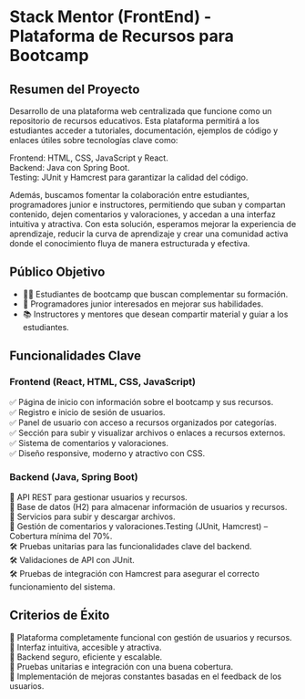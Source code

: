 # Stack Mentor (FrontEnd) - Plataforma de Recursos para Bootcamp    

## Resumen del Proyecto
Desarrollo de una plataforma web centralizada que funcione como un repositorio de recursos educativos. Esta plataforma permitirá a los estudiantes acceder a tutoriales, documentación, ejemplos de código y enlaces útiles sobre tecnologías clave como:

Frontend: HTML, CSS, JavaScript y React.  
Backend: Java con Spring Boot.  
Testing: JUnit y Hamcrest para garantizar la calidad del código.

Además, buscamos fomentar la colaboración entre estudiantes, programadores junior e instructores, permitiendo que suban y compartan contenido, dejen comentarios y valoraciones, y accedan a una interfaz intuitiva y atractiva.
Con esta solución, esperamos mejorar la experiencia de aprendizaje, reducir la curva de aprendizaje y crear una comunidad activa donde el conocimiento fluya de manera estructurada y efectiva.

## Público Objetivo
- 👨‍💻 Estudiantes de bootcamp que buscan complementar su formación.
- 🚀 Programadores junior interesados en mejorar sus habilidades.
- 📚 Instructores y mentores que desean compartir material y guiar a los estudiantes.

## Funcionalidades Clave
### Frontend (React, HTML, CSS, JavaScript)
✅ Página de inicio con información sobre el bootcamp y sus recursos.  
✅ Registro e inicio de sesión de usuarios.  
✅ Panel de usuario con acceso a recursos organizados por categorías.  
✅ Sección para subir y visualizar archivos o enlaces a recursos externos.  
✅ Sistema de comentarios y valoraciones.  
✅ Diseño responsive, moderno y atractivo con CSS.

### Backend (Java, Spring Boot)
🔹 API REST para gestionar usuarios y recursos.  
🔹 Base de datos (H2) para almacenar información de usuarios y recursos.  
🔹 Servicios para subir y descargar archivos.  
🔹 Gestión de comentarios y valoraciones.Testing (JUnit, Hamcrest) – Cobertura mínima del 70%.  
🛠️ Pruebas unitarias para las funcionalidades clave del backend.  
🛠️ Validaciones de API con JUnit.  
🛠️ Pruebas de integración con Hamcrest para asegurar el correcto funcionamiento del sistema.

## Criterios de Éxito
🎯 Plataforma completamente funcional con gestión de usuarios y recursos.  
🎯 Interfaz intuitiva, accesible y atractiva.  
🎯 Backend seguro, eficiente y escalable.  
🎯 Pruebas unitarias e integración con una buena cobertura.  
🎯 Implementación de mejoras constantes basadas en el feedback de los usuarios.
